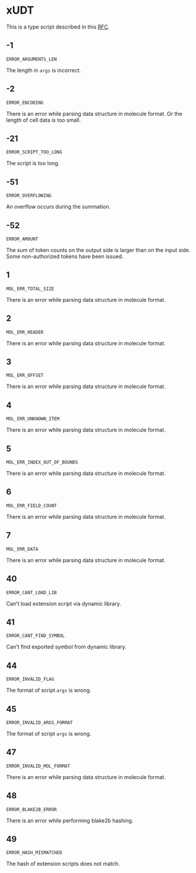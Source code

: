 # xUDT

This is a type script described in this [RFC](https://github.com/nervosnetwork/rfcs/pull/428).

## -1
`ERROR_ARGUMENTS_LEN`

The length in `args` is incorrect.

## -2
`ERROR_ENCODING`

There is an error while parsing data structure in molecule format.
Or the length of cell data is too small.

## -21
`ERROR_SCRIPT_TOO_LONG`

The script is too long.

## -51
`ERROR_OVERFLOWING`

An overflow occurs during the summation.


## -52
`ERROR_AMOUNT`

The sum of token counts on the output side is larger than on the input side.
Some non-authorized tokens have been issued.

## 1
`MOL_ERR_TOTAL_SIZE`

There is an error while parsing data structure in molecule format.

## 2
`MOL_ERR_HEADER`

There is an error while parsing data structure in molecule format.

## 3
`MOL_ERR_OFFSET`

There is an error while parsing data structure in molecule format.

## 4
`MOL_ERR_UNKNOWN_ITEM`

There is an error while parsing data structure in molecule format.

## 5
`MOL_ERR_INDEX_OUT_OF_BOUNDS`

There is an error while parsing data structure in molecule format.

## 6
`MOL_ERR_FIELD_COUNT`

There is an error while parsing data structure in molecule format.

## 7
`MOL_ERR_DATA`

There is an error while parsing data structure in molecule format.


## 40
`ERROR_CANT_LOAD_LIB`

Can't load extension script via dynamic library.

## 41
`ERROR_CANT_FIND_SYMBOL`

Can't find exported symbol from dynamic library.

## 44
`ERROR_INVALID_FLAG`

The format of script `args` is wrong.


## 45
`ERROR_INVALID_ARGS_FORMAT`

The format of script `args` is wrong.

## 47
`ERROR_INVALID_MOL_FORMAT`

There is an error while parsing data structure in molecule format.


## 48
`ERROR_BLAKE2B_ERROR`

There is an error while performing blake2b hashing.


## 49
`ERROR_HASH_MISMATCHED`

The hash of extension scripts does not match.
